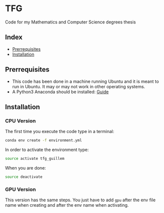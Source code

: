 # TFG
Code for my Mathematics and Computer Science degrees thesis

## Index
* [Prerrequisites](#prerrequisites)
* [Installation](#installation)

## Prerrequisites
* This code has been done in a machine running Ubuntu and it is meant to run in Ubuntu. It may or may not work in other operating systems.
* A Python3 Anaconda should be installed: [Guide](https://docs.anaconda.com/anaconda/install/linux/)

## Installation

### CPU Version
The first time you execute the code type in a terminal:

```bash
conda env create -f environment.yml
```

In order to activate the environment type:

```bash
source activate tfg_guillem
```

When you are done:

```bash
source deactivate
```

### GPU Version

This version has the same steps. You just have to add `gpu` after the env file name when creating and after the env name when activating.